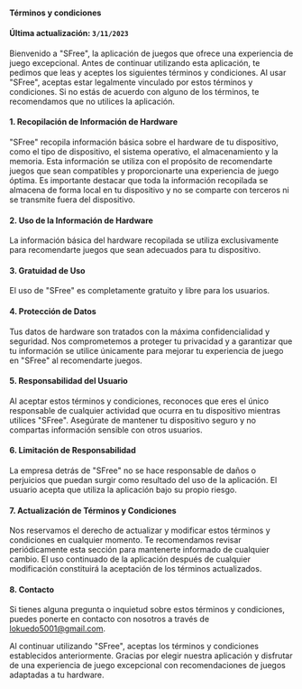 #### Términos y condiciones
#### Última actualización: `3/11/2023`

Bienvenido a "SFree", la aplicación de juegos que ofrece una experiencia de juego excepcional. Antes de continuar utilizando esta aplicación, te pedimos que leas y aceptes los siguientes términos y condiciones. Al usar "SFree", aceptas estar legalmente vinculado por estos términos y condiciones. Si no estás de acuerdo con alguno de los términos, te recomendamos que no utilices la aplicación.

#### 1. Recopilación de Información de Hardware

"SFree" recopila información básica sobre el hardware de tu dispositivo, como el tipo de dispositivo, el sistema operativo, el almacenamiento y la memoria. Esta información se utiliza con el propósito de recomendarte juegos que sean compatibles y proporcionarte una experiencia de juego óptima. Es importante destacar que toda la información recopilada se almacena de forma local en tu dispositivo y no se comparte con terceros ni se transmite fuera del dispositivo.

#### 2. Uso de la Información de Hardware

La información básica del hardware recopilada se utiliza exclusivamente para recomendarte juegos que sean adecuados para tu dispositivo.

#### 3. Gratuidad de Uso

El uso de "SFree" es completamente gratuito y libre para los usuarios.

#### 4. Protección de Datos

Tus datos de hardware son tratados con la máxima confidencialidad y seguridad. Nos comprometemos a proteger tu privacidad y a garantizar que tu información se utilice únicamente para mejorar tu experiencia de juego en "SFree" al recomendarte juegos.

#### 5. Responsabilidad del Usuario

Al aceptar estos términos y condiciones, reconoces que eres el único responsable de cualquier actividad que ocurra en tu dispositivo mientras utilices "SFree". Asegúrate de mantener tu dispositivo seguro y no compartas información sensible con otros usuarios.

#### 6. Limitación de Responsabilidad

La empresa detrás de "SFree" no se hace responsable de daños o perjuicios que puedan surgir como resultado del uso de la aplicación. El usuario acepta que utiliza la aplicación bajo su propio riesgo.

#### 7. Actualización de Términos y Condiciones

Nos reservamos el derecho de actualizar y modificar estos términos y condiciones en cualquier momento. Te recomendamos revisar periódicamente esta sección para mantenerte informado de cualquier cambio. El uso continuado de la aplicación después de cualquier modificación constituirá la aceptación de los términos actualizados.

#### 8. Contacto

Si tienes alguna pregunta o inquietud sobre estos términos y condiciones, puedes ponerte en contacto con nosotros a través de lokuedo5001@gmail.com.

Al continuar utilizando "SFree", aceptas los términos y condiciones establecidos anteriormente. Gracias por elegir nuestra aplicación y disfrutar de una experiencia de juego excepcional con recomendaciones de juegos adaptadas a tu hardware.